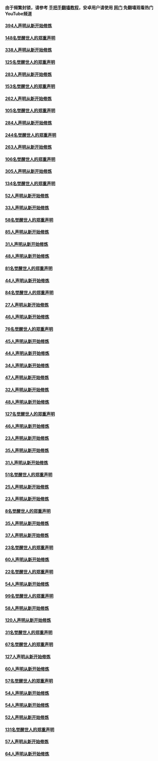 #### 由于频繁封锁，请参考 [手把手翻墙教程](https://github.com/gfw-breaker/guides/wiki/)，安卓用户请使用 [网门](https://github.com/gfw-breaker/nogfw/blob/master/dl.md?t=05082300) 免翻墙观看热门YouTube频道 

#### [394人声明从新开始修炼](../pages/91/423914.md?t=05082300) 

#### [148名觉醒世人的郑重声明](../pages/91/423913.md?t=05082300) 

#### [338人声明从新开始修炼](../pages/91/423540.md?t=05082300) 

#### [125名觉醒世人的郑重声明](../pages/91/423539.md?t=05082300) 

#### [283人声明从新开始修炼](../pages/91/423296.md?t=05082300) 

#### [153名觉醒世人的郑重声明](../pages/91/423295.md?t=05082300) 

#### [262人声明从新开始修炼](../pages/91/423004.md?t=05082300) 

#### [105名觉醒世人的郑重声明](../pages/91/423003.md?t=05082300) 

#### [284人声明从新开始修炼](../pages/91/422707.md?t=05082300) 

#### [244名觉醒世人的郑重声明](../pages/91/422706.md?t=05082300) 

#### [263人声明从新开始修炼](../pages/91/422553.md?t=05082300) 

#### [106名觉醒世人的郑重声明](../pages/91/422552.md?t=05082300) 

#### [305人声明从新开始修炼](../pages/91/422153.md?t=05082300) 

#### [134名觉醒世人的郑重声明](../pages/91/422152.md?t=05082300) 

#### [52人声明从新开始修炼](../pages/91/421846.md?t=05082300) 

#### [33人声明从新开始修炼](../pages/91/421804.md?t=05082300) 

#### [58名觉醒世人的郑重声明](../pages/91/421845.md?t=05082300) 

#### [85人声明从新开始修炼](../pages/91/421769.md?t=05082300) 

#### [31人声明从新开始修炼](../pages/91/421763.md?t=05082300) 

#### [48人声明从新开始修炼](../pages/91/421605.md?t=05082300) 

#### [81名觉醒世人的郑重声明](../pages/91/421656.md?t=05082300) 

#### [44人声明从新开始修炼](../pages/91/421544.md?t=05082300) 

#### [84名觉醒世人的郑重声明](../pages/91/421543.md?t=05082300) 

#### [27人声明从新开始修炼](../pages/91/421465.md?t=05082300) 

#### [46人声明从新开始修炼](../pages/91/421454.md?t=05082300) 

#### [76名觉醒世人的郑重声明](../pages/91/421453.md?t=05082300) 

#### [45人声明从新开始修炼](../pages/91/421452.md?t=05082300) 

#### [44人声明从新开始修炼](../pages/91/421422.md?t=05082300) 

#### [34人声明从新开始修炼](../pages/91/421322.md?t=05082300) 

#### [47人声明从新开始修炼](../pages/91/421264.md?t=05082300) 

#### [32人声明从新开始修炼](../pages/91/421225.md?t=05082300) 

#### [48人声明从新开始修炼](../pages/91/421202.md?t=05082300) 

#### [127名觉醒世人的郑重声明](../pages/91/421224.md?t=05082300) 

#### [46人声明从新开始修炼](../pages/91/421203.md?t=05082300) 

#### [23人声明从新开始修炼](../pages/91/421138.md?t=05082300) 

#### [35人声明从新开始修炼](../pages/91/421122.md?t=05082300) 

#### [31人声明从新开始修炼](../pages/91/421081.md?t=05082300) 

#### [51名觉醒世人的郑重声明](../pages/91/421080.md?t=05082300) 

#### [25人声明从新开始修炼](../pages/91/421020.md?t=05082300) 

#### [23人声明从新开始修炼](../pages/91/420884.md?t=05082300) 

#### [8名觉醒世人的郑重声明](../pages/91/420883.md?t=05082300) 

#### [35人声明从新开始修炼](../pages/91/420809.md?t=05082300) 

#### [37人声明从新开始修炼](../pages/91/420766.md?t=05082300) 

#### [23名觉醒世人的郑重声明](../pages/91/420765.md?t=05082300) 

#### [60人声明从新开始修炼](../pages/91/420727.md?t=05082300) 

#### [22名觉醒世人的郑重声明](../pages/91/420726.md?t=05082300) 

#### [54人声明从新开始修炼](../pages/91/420529.md?t=05082300) 

#### [99名觉醒世人的郑重声明](../pages/91/420528.md?t=05082300) 

#### [58人声明从新开始修炼](../pages/91/420198.md?t=05082300) 

#### [120人声明从新开始修炼](../pages/91/420141.md?t=05082300) 

#### [31名觉醒世人的郑重声明](../pages/91/420197.md?t=05082300) 

#### [67名觉醒世人的郑重声明](../pages/91/420140.md?t=05082300) 

#### [127人声明从新开始修炼](../pages/91/420082.md?t=05082300) 

#### [60人声明从新开始修炼](../pages/91/420081.md?t=05082300) 

#### [57名觉醒世人的郑重声明](../pages/91/420080.md?t=05082300) 

#### [54人声明从新开始修炼](../pages/91/419533.md?t=05082300) 

#### [54人声明从新开始修炼](../pages/91/419532.md?t=05082300) 

#### [52人声明从新开始修炼](../pages/91/419531.md?t=05082300) 

#### [131名觉醒世人的郑重声明](../pages/91/419530.md?t=05082300) 

#### [57人声明从新开始修炼](../pages/91/419430.md?t=05082300) 

#### [64人声明从新开始修炼](../pages/91/419429.md?t=05082300) 

